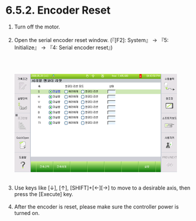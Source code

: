 ﻿# 6.5.2. Encoder Reset

<ol style="list-style-type:decimal" start="1">
    <li>Turn off the motor.
</li><br>
    <li>Open the serial encoder reset window. (『[F2]: System』 → 『5: Initialize』 → 『4: Serial encoder reset』)

<br><br>

![](../../_assets/그림_6.4_시리얼_엔코더_리셋.png)
 

</li><br>
    <li>
Use keys like [↓], [↑], [SHIFT]+[←][→] to move to a desirable axis, then press the [Execute] key.
</li><br>
    <li>After the encoder is reset, please make sure the controller power is turned on.

</li>
</ol>
